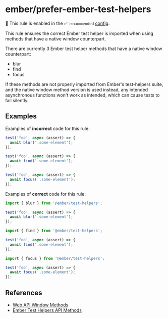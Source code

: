 # ember/prefer-ember-test-helpers

💼 This rule is enabled in the ✅ `recommended` [config](https://github.com/ember-cli/eslint-plugin-ember#-configurations).

<!-- end auto-generated rule header -->

This rule ensures the correct Ember test helper is imported when using methods that have a native window counterpart.

There are currently 3 Ember test helper methods that have a native window counterpart:

- blur
- find
- focus

If these methods are not properly imported from Ember's test-helpers suite, and the native window method version is used instead, any intended asynchronous functions won't work as intended, which can cause tests to fail silently.

## Examples

Examples of **incorrect** code for this rule:

```js
test('foo', async (assert) => {
  await blur('.some-element');
});
```

```js
test('foo', async (assert) => {
  await find('.some-element');
});
```

```js
test('foo', async (assert) => {
  await focus('.some-element');
});
```

Examples of **correct** code for this rule:

```js
import { blur } from '@ember/test-helpers';

test('foo', async (assert) => {
  await blur('.some-element');
});
```

```js
import { find } from '@ember/test-helpers';

test('foo', async (assert) => {
  await find('.some-element');
});
```

```js
import { focus } from '@ember/test-helpers';

test('foo', async (assert) => {
  await focus('.some-element');
});
```

## References

- [Web API Window Methods](https://developer.mozilla.org/en-US/docs/Web/API/Window#Methods)
- [Ember Test Helpers API Methods](https://github.com/emberjs/ember-test-helpers/blob/master/API.md)
